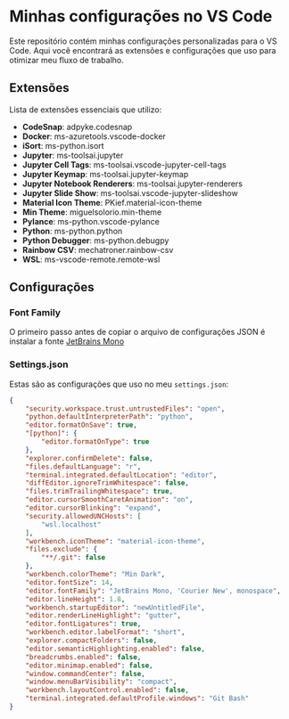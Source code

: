 # Minhas configurações no VS Code

Este repositório contém minhas configurações personalizadas para o VS Code. Aqui você encontrará as extensões e configurações que uso para otimizar meu fluxo de trabalho.

## Extensões

Lista de extensões essenciais que utilizo:

- **CodeSnap**: adpyke.codesnap
- **Docker**: ms-azuretools.vscode-docker
- **iSort**: ms-python.isort
- **Jupyter**: ms-toolsai.jupyter
- **Jupyter Cell Tags**: ms-toolsai.vscode-jupyter-cell-tags
- **Jupyter Keymap**: ms-toolsai.jupyter-keymap
- **Jupyter Notebook Renderers**: ms-toolsai.jupyter-renderers
- **Jupyter Slide Show**: ms-toolsai.vscode-jupyter-slideshow
- **Material Icon Theme**: PKief.material-icon-theme
- **Min Theme**: miguelsolorio.min-theme
- **Pylance**: ms-python.vscode-pylance
- **Python**: ms-python.python
- **Python Debugger**: ms-python.debugpy
- **Rainbow CSV**: mechatroner.rainbow-csv
- **WSL**: ms-vscode-remote.remote-wsl

## Configurações

### Font Family

O primeiro passo antes de copiar o arquivo de configurações JSON é instalar a fonte [JetBrains Mono](https://www.jetbrains.com/lp/mono/)

### Settings.json

Estas são as configurações que uso no meu `settings.json`:

```json
{
    "security.workspace.trust.untrustedFiles": "open",
    "python.defaultInterpreterPath": "python",
    "editor.formatOnSave": true,
    "[python]": {
        "editor.formatOnType": true
    },
    "explorer.confirmDelete": false,
    "files.defaultLanguage": "r",
    "terminal.integrated.defaultLocation": "editor",
    "diffEditor.ignoreTrimWhitespace": false,
    "files.trimTrailingWhitespace": true,
    "editor.cursorSmoothCaretAnimation": "on",
    "editor.cursorBlinking": "expand",
    "security.allowedUNCHosts": [
        "wsl.localhost"
    ],
    "workbench.iconTheme": "material-icon-theme",
    "files.exclude": {
        "**/.git": false
    },
    "workbench.colorTheme": "Min Dark",
    "editor.fontSize": 14,
    "editor.fontFamily": "JetBrains Mono, 'Courier New', monospace",
    "editor.lineHeight": 1.8,
    "workbench.startupEditor": "newUntitledFile",
    "editor.renderLineHighlight": "gutter",
    "editor.fontLigatures": true,
    "workbench.editor.labelFormat": "short",
    "explorer.compactFolders": false,
    "editor.semanticHighlighting.enabled": false,
    "breadcrumbs.enabled": false,
    "editor.minimap.enabled": false,
    "window.commandCenter": false,
    "window.menuBarVisibility": "compact",
    "workbench.layoutControl.enabled": false,
    "terminal.integrated.defaultProfile.windows": "Git Bash"
}
